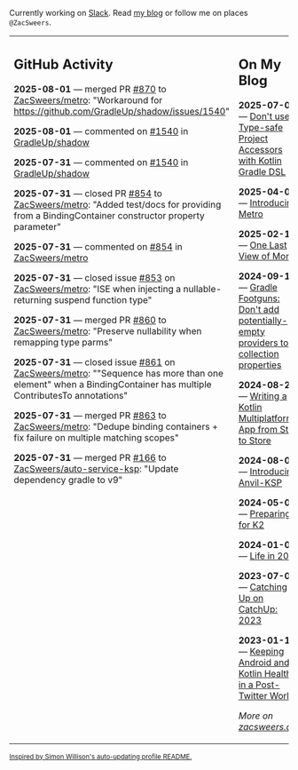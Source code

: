 Currently working on [Slack](https://slack.com/). Read [my blog](https://zacsweers.dev/) or follow me on places `@ZacSweers`.

<table><tr><td valign="top" width="60%">

## GitHub Activity
<!-- githubActivity starts -->
**2025-08-01** — merged PR [#870](https://github.com/ZacSweers/metro/pull/870) to [ZacSweers/metro](https://github.com/ZacSweers/metro): "Workaround for https://github.com/GradleUp/shadow/issues/1540"

**2025-08-01** — commented on [#1540](https://github.com/GradleUp/shadow/issues/1540#issuecomment-3142114609) in [GradleUp/shadow](https://github.com/GradleUp/shadow)

**2025-07-31** — commented on [#1540](https://github.com/GradleUp/shadow/issues/1540#issuecomment-3141996017) in [GradleUp/shadow](https://github.com/GradleUp/shadow)

**2025-07-31** — closed PR [#854](https://github.com/ZacSweers/metro/pull/854) to [ZacSweers/metro](https://github.com/ZacSweers/metro): "Added test/docs for providing from a BindingContainer constructor property parameter"

**2025-07-31** — commented on [#854](https://github.com/ZacSweers/metro/pull/854#issuecomment-3141960415) in [ZacSweers/metro](https://github.com/ZacSweers/metro)

**2025-07-31** — closed issue [#853](https://github.com/ZacSweers/metro/issues/853) on [ZacSweers/metro](https://github.com/ZacSweers/metro): "ISE when injecting a nullable-returning suspend function type"

**2025-07-31** — merged PR [#860](https://github.com/ZacSweers/metro/pull/860) to [ZacSweers/metro](https://github.com/ZacSweers/metro): "Preserve nullability when remapping type parms"

**2025-07-31** — closed issue [#861](https://github.com/ZacSweers/metro/issues/861) on [ZacSweers/metro](https://github.com/ZacSweers/metro): ""Sequence has more than one element" when a BindingContainer has multiple ContributesTo annotations"

**2025-07-31** — merged PR [#863](https://github.com/ZacSweers/metro/pull/863) to [ZacSweers/metro](https://github.com/ZacSweers/metro): "Dedupe binding containers + fix failure on multiple matching scopes"

**2025-07-31** — merged PR [#166](https://github.com/ZacSweers/auto-service-ksp/pull/166) to [ZacSweers/auto-service-ksp](https://github.com/ZacSweers/auto-service-ksp): "Update dependency gradle to v9"
<!-- githubActivity ends -->
</td><td valign="top" width="40%">

## On My Blog
<!-- blog starts -->
**2025-07-01** — [Don't use Type-safe Project Accessors with Kotlin Gradle DSL](https://www.zacsweers.dev/dont-use-type-safe-project-accessors-with-kotlin-gradle-dsl/)

**2025-04-03** — [Introducing Metro](https://www.zacsweers.dev/introducing-metro/)

**2025-02-17** — [One Last View of Mom](https://www.zacsweers.dev/one-last-view-of-mom/)

**2024-09-11** — [Gradle Footguns: Don't add potentially-empty providers to collection properties](https://www.zacsweers.dev/gradle-footgun-adding-empty-providers-to-collection-properties/)

**2024-08-25** — [Writing a Kotlin Multiplatform App from Start to Store](https://www.zacsweers.dev/writing-a-kotlin-multiplatform-app-from-start-to-store/)

**2024-08-09** — [Introducing: Anvil-KSP](https://www.zacsweers.dev/introducing-anvil-ksp/)

**2024-05-06** — [Preparing for K2](https://www.zacsweers.dev/preparing-for-k2/)

**2024-01-03** — [Life in 2024](https://www.zacsweers.dev/life-in-2024/)

**2023-07-09** — [Catching Up on CatchUp: 2023](https://www.zacsweers.dev/catching-up-on-catchup-2023/)

**2023-01-10** — [Keeping Android and Kotlin Healthy in a Post-Twitter World](https://www.zacsweers.dev/keeping-android-healthy/)
<!-- blog ends -->
_More on [zacsweers.dev](https://zacsweers.dev/)_
</td></tr></table>

<sub><a href="https://simonwillison.net/2020/Jul/10/self-updating-profile-readme/">Inspired by Simon Willison's auto-updating profile README.</a></sub>